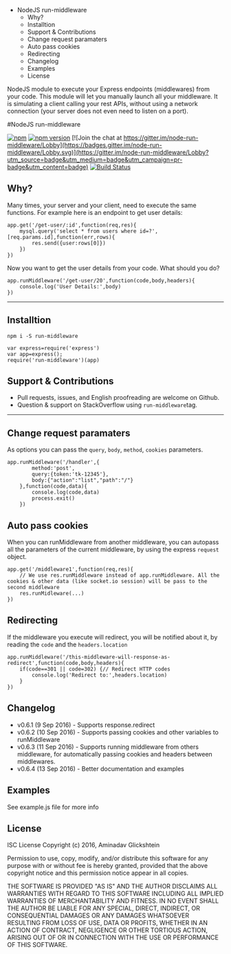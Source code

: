 <!-- MarkdownTOC -->

- NodeJS run-middleware
	- Why?
	- Installtion
	- Support & Contributions
	- Change request paramaters
	- Auto pass cookies
	- Redirecting
	- Changelog
	- Examples
	- License

<!-- /MarkdownTOC -->

NodeJS module to execute your Express endpoints (middlewares) from your code. This module will let you manually launch all your middleware. It is simulating a client calling your rest APIs, without using a network connection (your server does not even need to listen on a port).


#NodeJS run-middleware

[![npm](https://img.shields.io/npm/dt/run-middleware.svg?maxAge=2592000)](https://www.npmjs.com/package/run-middleware)
[![npm version](https://badge.fury.io/js/run-middleware.svg)](https://badge.fury.io/js/run-middleware)
[![Join the chat at https://gitter.im/node-run-middleware/Lobby](https://badges.gitter.im/node-run-middleware/Lobby.svg)](https://gitter.im/node-run-middleware/Lobby?utm_source=badge&utm_medium=badge&utm_campaign=pr-badge&utm_content=badge)
[![Build Status](https://travis-ci.org/AminaG/node-run-middleware.svg?branch=master)](https://travis-ci.org/AminaG/node-run-middleware)

## Why?

Many times, your server and your client, need to execute the same functions. For example here is an endpoint to get user details:

	app.get('/get-user/:id',function(req,res){
		mysql.query('select * from users where id=?',[req.params.id],function(err,rows){
			res.send({user:rows[0]})
		})
	})	

Now you want to get the user details from your code. What should you do?

	app.runMiddleware('/get-user/20',function(code,body,headers){
		console.log('User Details:',body)
	})

---

## Installtion

	npm i -S run-middleware

	var express=require('express')	
	var app=express();
	require('run-middleware')(app)


## Support & Contributions
	
 - Pull requests, issues, and English proofreading are welcome on Github.
 - Question & support on StackOverflow using `run-middleware`tag.

---

## Change request paramaters

As options you can pass the `query`, `body`, `method`, `cookies` parameters.

	app.runMiddleware('/handler',{
			method:'post',
			query:{token:'tk-12345'},
			body:{"action":"list","path":"/"}
		},function(code,data){
			console.log(code,data)
			process.exit()
		})

## Auto pass cookies

When you can runMiddleware from another middleware, you can autopass all the parameters of the current middleware, by using the express `request` object.

	app.get('/middleware1',function(req,res){
		// We use res.runMiddleware instead of app.runMiddleware. All the cookies & other data (like socket.io session) will be pass to the second middleware
		res.runMidleware(...)   
	})

## Redirecting

If the middleware you execute will redirect, you will be notified about it, by reading the `code` and the `headers.location`

	app.runMiddleware('/this-middleware-will-response-as-redirect',function(code,body,headers){
		if(code==301 || code=302) {// Redirect HTTP codes
			console.log('Redirect to:',headers.location)
		}
	})

## Changelog

- v0.6.1 (9 Sep 2016) - Supports response.redirect
- v0.6.2 (10 Sep 2016) - Supports passing cookies and other variables to runMiddleware
- v0.6.3 (11 Sep 2016) - Supports running middleware from others middleware, for automatically passing cookies and headers between middlewares.
- v0.6.4 (13 Sep 2016) - Better documentation and examples

## Examples

See example.js file for more info

## License

ISC License
Copyright (c) 2016, Aminadav Glickshtein

Permission to use, copy, modify, and/or distribute this software for any purpose with or without fee is hereby granted, provided that the above copyright notice and this permission notice appear in all copies.

THE SOFTWARE IS PROVIDED "AS IS" AND THE AUTHOR DISCLAIMS ALL WARRANTIES WITH REGARD TO THIS SOFTWARE INCLUDING ALL IMPLIED WARRANTIES OF MERCHANTABILITY AND FITNESS. IN NO EVENT SHALL THE AUTHOR BE LIABLE FOR ANY SPECIAL, DIRECT, INDIRECT, OR CONSEQUENTIAL DAMAGES OR ANY DAMAGES WHATSOEVER RESULTING FROM LOSS OF USE, DATA OR PROFITS, WHETHER IN AN ACTION OF CONTRACT, NEGLIGENCE OR OTHER TORTIOUS ACTION, ARISING OUT OF OR IN CONNECTION WITH THE USE OR PERFORMANCE OF THIS SOFTWARE.

